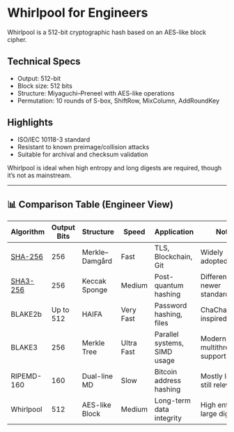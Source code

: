 # Whirlpool for Engineers

Whirlpool is a 512-bit cryptographic hash based on an AES-like block cipher.

## Technical Specs

- Output: 512-bit
- Block size: 512 bits
- Structure: Miyaguchi–Preneel with AES-like operations
- Permutation: 10 rounds of S-box, ShiftRow, MixColumn, AddRoundKey

## Highlights

- ISO/IEC 10118-3 standard
- Resistant to known preimage/collision attacks
- Suitable for archival and checksum validation

Whirlpool is ideal when high entropy and long digests are required, though it’s not as mainstream.

---

## 📊 Comparison Table (Engineer View)

| Algorithm   | Output Bits | Structure        | Speed     | Application                     | Notes                          |
|-------------|-------------|------------------|-----------|----------------------------------|--------------------------------|
| [SHA-256](/algo/sha256)     | 256         | Merkle–Damgård   | Fast      | TLS, Blockchain, Git             | Widely adopted, solid          |
| [SHA3-256](/algo/sha3-256)    | 256         | Keccak Sponge    | Medium    | Post-quantum hashing             | Different math, newer standard |
| BLAKE2b     | Up to 512   | HAIFA            | Very Fast | Password hashing, files          | ChaCha/Salsa-inspired          |
| BLAKE3      | 256         | Merkle Tree      | Ultra Fast| Parallel systems, SIMD usage     | Modern, multithreaded support  |
| RIPEMD-160  | 160         | Dual-line MD     | Slow      | Bitcoin address hashing          | Mostly legacy, still relevant  |
| Whirlpool   | 512         | AES-like Block   | Medium    | Long-term data integrity         | High entropy, large digest     |
